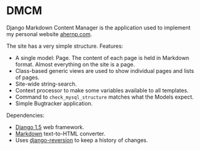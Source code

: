 # DMCM

Django Markdown Content Manager is the application used to implement my personal website [ahernp.com](http:/ahernp.com).

The site has a very simple structure. Features:

* A single model: Page. The content of each page is held in Markdown format. Almost everything on the site is a page.
* Class-based generic views are used to show individual pages and lists of pages.
* Site-wide string-search.
* Context processor to make some variables available to all templates.
* Command to `check_mysql_structure` matches what the Models expect.
* Simple Bugtracker application.

Dependencies:

* [Django 1.5](https://pypi.python.org/pypi/Django/1.5) web framework.
* [Markdown](https://pypi.python.org/pypi/Markdown) text-to-HTML converter.
* Uses [django-reversion](https://github.com/etianen/django-reversion) to keep a history of changes.
